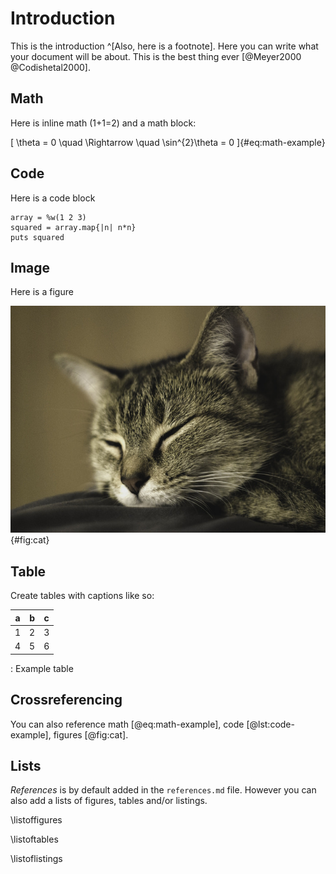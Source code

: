 # Introduction

This is the introduction ^[Also, here is a footnote]. Here you can write what
your document will be about. This is the best thing ever [@Meyer2000
@Codishetal2000].

## Math

Here is inline math \(1+1=2\) and a math block:

\[
\theta = 0
\quad \Rightarrow \quad
\sin^{2}\theta = 0
\]{#eq:math-example}

## Code

Here is a code block

```{#lst:code-example .ruby .numberLines caption="Ruby code example"}
array = %w(1 2 3)
squared = array.map{|n| n*n}
puts squared
```

## Image

Here is a figure

![Ginger the Cat by Henry Riley](images/cat.jpg){#fig:cat}

## Table

Create tables with captions like so:

| a | b | c |
|---|---|---|
| 1 | 2 | 3 |
| 4 | 5 | 6 |{#tbl:table-example}

: Example table

## Crossreferencing

You can also reference math [@eq:math-example], code [@lst:code-example],
figures [@fig:cat].

## Lists

_References_ is by default added in the `references.md` file. However you can
also add a lists of figures, tables and/or listings.

\listoffigures

\listoftables

\listoflistings

